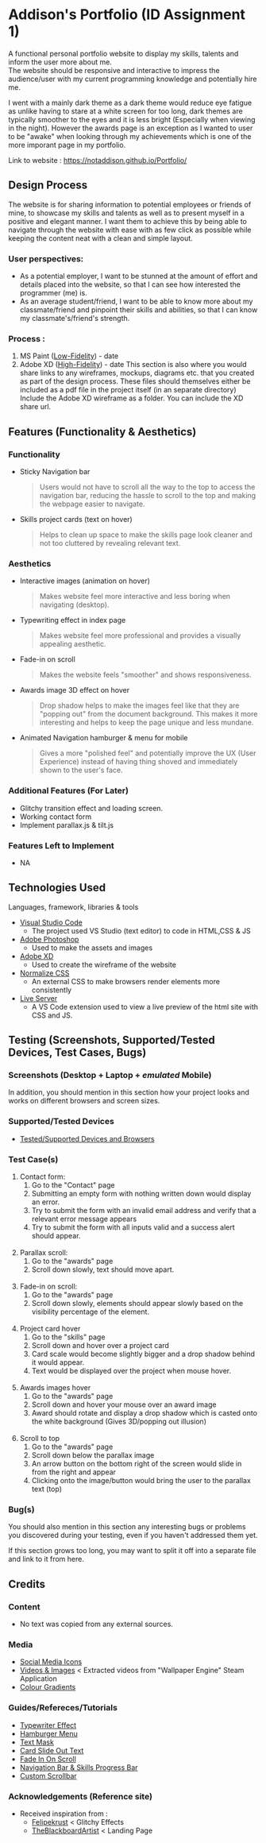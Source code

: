 # Addison's Portfolio (ID Assignment 1)
A functional personal portfolio website to display my skills, talents and inform the user more about me. <br>
The website should be responsive and interactive to impress the audience/user with my current programming knowledge and potentially hire me.

I went with a mainly dark theme as a dark theme would reduce eye fatigue as unlike having to stare at a white screen for too long, dark themes are typically smoother to the eyes and it is less bright (Especially when viewing in the night). However the awards page is an exception as I wanted to user to be "awake" when looking through my achievements which is one of the more imporant page in my portfolio.

Link to website : https://notaddison.github.io/Portfolio/
## Design Process
 The website is for sharing information to potential employees or friends of mine, to showcase my skills and talents as well as to present myself in a positive and elegant manner.
I want them to achieve this by being able to navigate through the website with ease with as few click as possible while keeping the content neat with a clean and simple layout.

### User perspectives:
- As a potential employer, I want to be stunned at the amount of effort and details placed into the website, so that I can see how interested the programmer (me) is.
- As an average student/friend, I want to be able to know more about my classmate/friend and pinpoint their skills and abilities, so that I can know my classmate's/friend's strength.

### Process : <br>
1. MS Paint ([Low-Fidelity]()) - date
2. Adobe XD ([High-Fidelity]()) - date
This section is also where you would share links to any wireframes, mockups, diagrams etc. that you created as part of the design process. 
These files should themselves either be included as a pdf file in the project itself (in an separate directory)
Include the Adobe XD wireframe as a folder. You can include the XD share url. 

## Features (Functionality & Aesthetics)

### Functionality
- Sticky Navigation bar
  > Users would not have to scroll all the way to the top to access the navigation bar, reducing the hassle to scroll to the top and making the webpage easier to navigate.
- Skills project cards (text on hover)
  > Helps to clean up space to make the skills page look cleaner and not too cluttered by revealing relevant text.

### Aesthetics
- Interactive images (animation on hover)
  > Makes website feel more interactive and less boring when navigating (desktop).
- Typewriting effect in index page
  > Makes website feel more professional and provides a visually appealing aesthetic.
- Fade-in on scroll
  > Makes the website feels "smoother" and shows responsiveness.
- Awards image 3D effect on hover
  > Drop shadow helps to make the images feel like that they are "popping out" from the document background. This makes it more interesting and helps to keep the page unique and less mundane.
- Animated Navigation hamburger & menu for mobile
  > Gives a more "polished feel" and potentially improve the UX (User Experience) instead of having thing shoved and immediately shown to the user's face.
 
### Additional Features (For Later)
- Glitchy transition effect and loading screen.
- Working contact form
- Implement parallax.js & tilt.js

### Features Left to Implement
- NA

## Technologies Used
Languages, framework, libraries & tools

- [Visual Studio Code](https://code.visualstudio.com/)
    - The project used VS Studio (text editor) to code in HTML,CSS & JS
- [Adobe Photoshop](https://www.adobe.com/products/photoshop.html)
  - Used to make the assets and images
- [Adobe XD]()
  - Used to create the wireframe of the website
- [Normalize CSS](https://necolas.github.io/normalize.css/)
  - An external CSS to make browsers render elements more consistently
- [Live Server](https://marketplace.visualstudio.com/items?itemName=ritwickdey.LiveServer)
  - A VS Code extension used to view a live preview of the html site with CSS and JS.

## Testing (Screenshots, Supported/Tested Devices, Test Cases, Bugs)


### Screenshots (Desktop + Laptop + <i>emulated</i> Mobile)
In addition, you should mention in this section how your project looks and works on different browsers and screen sizes.


### Supported/Tested Devices
- [Tested/Supported Devices and Browsers](Tested-Devices.md)

### Test Case(s)
1. Contact form:
    1. Go to the "Contact" page
    2. Submitting an empty form with nothing written down would display an error.
    3. Try to submit the form with an invalid email address and verify that a relevant error message appears
    4. Try to submit the form with all inputs valid and a success alert should appear.
<br><br>
2. Parallax scroll:
    1. Go to the "awards" page
    2. Scroll down slowly, text should move apart.
<br><br>
3. Fade-in on scroll:
    1. Go to the "awards" page
    2. Scroll down slowly, elements should appear slowly based on the visibility percentage of the element.
<br><br>
4. Project card hover
   1. Go to the "skills" page
   2. Scroll down and hover over a project card
   3. Card scale would become slightly bigger and a drop shadow behind it would appear.
   4. Text would be displayed over the project when mouse hover.
<br><br>
5. Awards images hover
   1. Go to the "awards" page
   2. Scroll down and hover your mouse over an award image
   3. Award should rotate and display a drop shadow which is casted onto the white background (Gives 3D/popping out illusion)
<br><br>
6. Scroll to top
   1. Go to the "awards" page
   2. Scroll down below the parallax image
   3. An arrow button on the bottom right of the screen would slide in from the right and appear
   4. Clicking onto the image/button would bring the user to the parallax text (top)

### Bug(s)
You should also mention in this section any interesting bugs or problems you discovered during your testing, even if you haven't addressed them yet.

If this section grows too long, you may want to split it off into a separate file and link to it from here.

## Credits

### Content
- No text was copied from any external sources.

### Media
- [Social Media Icons](https://icons8.com/)
- [Videos & Images]() < Extracted videos from "Wallpaper Engine" Steam Application
- [Colour Gradients](https://www.eggradients.com/)

### Guides/Refereces/Tutorials
- [Typewriter Effect](https://www.youtube.com/watch?v=mULM6KcF_mo)
- [Hamburger Menu](https://www.youtube.com/watch?v=EW65Ll_9ioE)
- [Text Mask](https://www.youtube.com/watch?v=8eAWHc34MT0)
- [Card Slide Out Text](https://www.youtube.com/watch?v=5DEq5cWNYt8)
- [Fade In On Scroll](https://www.youtube.com/watch?v=5DEq5cWNYt8)
- [Navigation Bar & Skills Progress Bar](https://www.youtube.com/watch?v=tcskp-ncN0I)
- [Custom Scrollbar](https://www.w3schools.com/howto/howto_css_custom_scrollbar.asp)

### Acknowledgements (Reference site)

- Received inspiration from : 
  - [Felipekrust](https://www.felipekrust.com.br/) < Glitchy Effects
  - [TheBlackboardArtist](https://www.theblackboardartist.com/) < Landing Page
